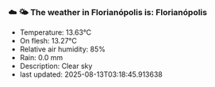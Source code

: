 ### ☁️ 🌤️  The weather in Florianópolis is: Florianópolis

- Temperature: 13.63°C
- On flesh: 13.27°C
- Relative air humidity: 85%
- Rain: 0.0 mm
- Description: Clear sky
- last updated: 2025-08-13T03:18:45.913638
